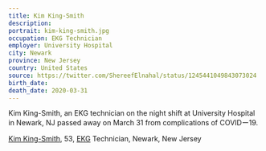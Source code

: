```yaml
---
title: Kim King-Smith
description: 
portrait: kim-king-smith.jpg
occupation: EKG Technician
employer: University Hospital
city: Newark
province: New Jersey
country: United States
source: https://twitter.com/ShereefElnahal/status/1245441049843073024
birth_date: 
death_date: 2020-03-31
---
```


Kim King-Smith, an EKG technician on the night shift at University Hospital in Newark, NJ passed away on March 31 from complications of COVIDー19.

<a href="https://abc7ny.com/coronavirus-newark-hospital-technician-ekg-dies/6069617/">Kim King-Smith</a>, 53, <a class="cl_ref_article_1894014" href="https://emedicine.medscape.com/article/1894014-overview">EKG</a> Technician, Newark, New Jersey
